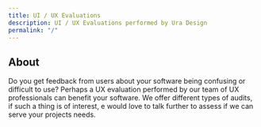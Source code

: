 ```yaml
---
title: UI / UX Evaluations
description: UI / UX Evaluations performed by Ura Design
permalink: "/"
---
```


## About

Do you get feedback from users about your software being confusing or difficult to use? Perhaps a UX evaluation performed by our team of UX professionals can benefit your software. We offer different types of audits, if such a thing is of interest, e would love to talk further to assess if we can serve your projects needs.
